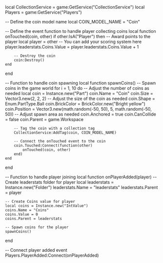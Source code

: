 local CollectionService = game:GetService("CollectionService")
local Players = game:GetService("Players")

-- Define the coin model name
local COIN_MODEL_NAME = "Coin"

-- Define the event function to handle player collecting coins
local function onTouched(coin, other)
    if other:IsA("Player") then
        -- Award points to the player
        local player = other
        -- You can add your scoring system here
        player.leaderstats.Coins.Value = player.leaderstats.Coins.Value + 1

        -- Destroy the coin
        coin:Destroy()
    end
end

-- Function to handle coin spawning
local function spawnCoins()
    -- Spawn coins in the game world
    for i = 1, 10 do -- Adjust the number of coins as needed
        local coin = Instance.new("Part")
        coin.Name = "Coin"
        coin.Size = Vector3.new(2, 2, 2) -- Adjust the size of the coin as needed
        coin.Shape = Enum.PartType.Ball
        coin.BrickColor = BrickColor.new("Bright yellow")
        coin.Position = Vector3.new(math.random(-50, 50), 5, math.random(-50, 50)) -- Adjust spawn area as needed
        coin.Anchored = true
        coin.CanCollide = false
        coin.Parent = game.Workspace

        -- Tag the coin with a collection tag
        CollectionService:AddTag(coin, COIN_MODEL_NAME)

        -- Connect the onTouched event to the coin
        coin.Touched:Connect(function(other)
            onTouched(coin, other)
        end)
    end
end

-- Function to handle player joining
local function onPlayerAdded(player)
    -- Create leaderstats folder for player
    local leaderstats = Instance.new("Folder")
    leaderstats.Name = "leaderstats"
    leaderstats.Parent = player

    -- Create Coins value for player
    local coins = Instance.new("IntValue")
    coins.Name = "Coins"
    coins.Value = 0
    coins.Parent = leaderstats

    -- Spawn coins for the player
    spawnCoins()
end

-- Connect player added event
Players.PlayerAdded:Connect(onPlayerAdded)
